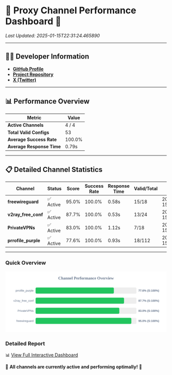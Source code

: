 # 🌟 Proxy Channel Performance Dashboard 🌟

_Last Updated: 2025-01-15T22:31:24.465890_

---

## 👩‍💻 Developer Information

- **[GitHub Profile](https://github.com/4n0nymou3)**  
- **[Project Repository](https://github.com/4n0nymou3/multi-proxy-config-fetcher)**  
- **[X (Twitter)](https://x.com/4n0nymou3)**  

---

## 📊 Performance Overview

| Metric                | Value       |
|-----------------------|-------------|
| **Active Channels**   | 4 / 4       |
| **Total Valid Configs** | 53          |
| **Average Success Rate** | 100.0%      |
| **Average Response Time** | 0.79s       |

---

## 📋 Detailed Channel Statistics

| Channel          | Status     | Score  | Success Rate | Response Time | Valid/Total | Last Success               |
|------------------|------------|--------|--------------|---------------|-------------|----------------------------|
| **freewireguard**  | ✅ Active  | 95.0%  | 100.0% | 0.58s         | 15/18       | 2025-01-15T22:31:24.463967 |
| **v2ray_free_conf**  | ✅ Active  | 87.7%  | 100.0% | 0.53s         | 13/24       | 2025-01-15T22:31:22.701839 |
| **PrivateVPNs**  | ✅ Active  | 83.0%  | 100.0% | 1.12s         | 7/18       | 2025-01-15T22:31:23.855671 |
| **prrofile_purple**  | ✅ Active  | 77.6%  | 100.0% | 0.93s         | 18/112       | 2025-01-15T22:31:22.124965 |

---

### Quick Overview
<div align="center">
  <a href="https://raw.githubusercontent.com/nullluser/NullRepo/refs/heads/main/assets/channel_stats_chart.svg">
    <img src="https://raw.githubusercontent.com/nullluser/NullRepo/refs/heads/main/assets/channel_stats_chart.svg" alt="Source Performance Statistics" width="800">
  </a>
</div>

### Detailed Report
📊 [View Full Interactive Dashboard](https://htmlpreview.github.io/?https://github.com/nullluser/NullRepo/blob/main/assets/performance_report.html)

🎉 **All channels are currently active and performing optimally!** 🎉
